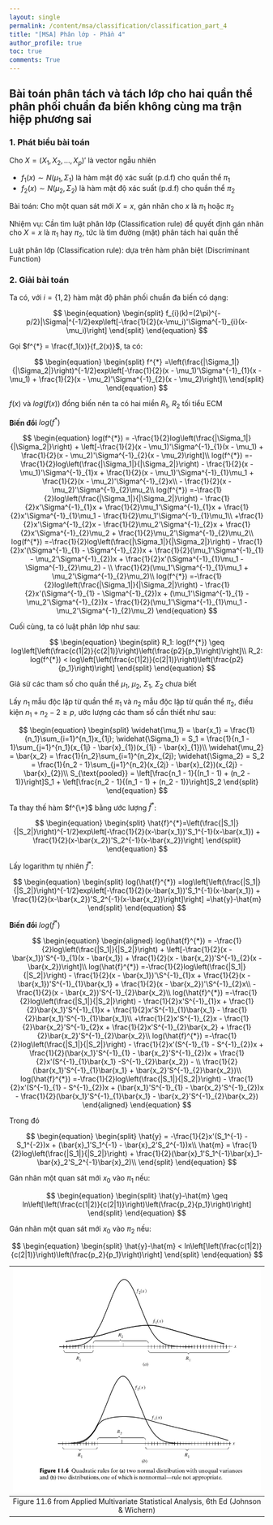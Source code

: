 ```yaml
---
layout: single
permalink: /content/msa/classification/classification_part_4
title: "[MSA] Phân lớp - Phần 4"
author_profile: true
toc: true
comments: True
---
```


## Bài toán phân tách và tách lớp cho hai quần thể phân phối chuẩn đa biến không cùng ma trận hiệp phương sai

### 1. Phát biểu bài toán

Cho $X = \left(X_1, X_2, ..., X_p\right)'$ là vector ngẫu nhiên
- $f_1(x) \sim N(\mu_1, \Sigma_{1})$  là hàm mật độ xác suất (p.d.f) cho quần thể $\pi_1$
- $f_2(x) \sim N(\mu_2, \Sigma_{2})$  là hàm mật độ xác suất (p.d.f) cho quần thể $\pi_2$

Bài toán: Cho một quan sát mới $X = x$, gán nhãn cho $x$ là $\pi_1$ hoặc $\pi_2$

Nhiệm vụ: Cần tìm luật phân lớp (Classification rule) để quyết định gán nhãn cho $X = x$ là  $\pi_1$ hay $\pi_2$, tức là tìm đường (mặt) phân tách hai quần thể

Luật phân lớp (Classification rule): dựa trên hàm phân biệt (Discriminant Function)

### 2. Giải bài toán

Ta có, với $i=\{1, 2\}$ hàm mật độ phân phối chuẩn đa biến có dạng:

$$
\begin{equation}
\begin{split}
	f_{i}(k)=(2\pi)^{-p/2}|\Sigma|^{-1/2}exp\left[-\frac{1}{2}(x-\mu_i)'\Sigma^{-1}_{i}(x-\mu_i)\right]
\end{split}
\end{equation}
$$

Gọi $f^{*} = \frac{f_1(x)}{f_2(x)}$, ta có:

$$
\begin{equation}
\begin{split}
	f^{*} =\left(\frac{|\Sigma_1|}{|\Sigma_2|}\right)^{-1/2}exp\left[-\frac{1}{2}(x - \mu_1)'\Sigma^{-1}_{1}(x - \mu_1) + \frac{1}{2}(x - \mu_2)'\Sigma^{-1}_{2}(x - \mu_2)\right]\\
\end{split}
\end{equation}
$$

$f(x)$ và $log(f(x))$ đồng biến nên ta có hai miền $R_1$, $R_2$ tối tiểu ECM

**Biến đổi** $log(f^{*})$

$$
\begin{equation}
log(f^{*}) = -\frac{1}{2}log\left(\frac{|\Sigma_1|}{|\Sigma_2|}\right) + \left[-\frac{1}{2}(x - \mu_1)'\Sigma^{-1}_{1}(x - \mu_1) + \frac{1}{2}(x - \mu_2)'\Sigma^{-1}_{2}(x - \mu_2)\right]\\
log(f^{*}) =-\frac{1}{2}log\left(\frac{|\Sigma_1|}{|\Sigma_2|}\right) - \frac{1}{2}(x - \mu_1)'\Sigma^{-1}_{1}x + \frac{1}{2}(x - \mu_1)'\Sigma^{-1}_{1}\mu_1 + \frac{1}{2}(x - \mu_2)'\Sigma^{-1}_{2}x\\ - \frac{1}{2}(x - \mu_2)'\Sigma^{-1}_{2}\mu_2\\
log(f^{*}) =-\frac{1}{2}log\left(\frac{|\Sigma_1|}{|\Sigma_2|}\right) - \frac{1}{2}x'\Sigma^{-1}_{1}x + \frac{1}{2}\mu_1'\Sigma^{-1}_{1}x + \frac{1}{2}x'\Sigma^{-1}_{1}\mu_1 - \frac{1}{2}\mu_1'\Sigma^{-1}_{1}\mu_1\\ +\frac{1}{2}x'\Sigma^{-1}_{2}x - \frac{1}{2}\mu_2'\Sigma^{-1}_{2}x + \frac{1}{2}x'\Sigma^{-1}_{2}\mu_2 + \frac{1}{2}\mu_2'\Sigma^{-1}_{2}\mu_2\\
log(f^{*}) =-\frac{1}{2}log\left(\frac{|\Sigma_1|}{|\Sigma_2|}\right) -  \frac{1}{2}x'(\Sigma^{-1}_{1} - \Sigma^{-1}_{2})x + \frac{1}{2}(\mu_1'\Sigma^{-1}_{1} - \mu_2'\Sigma^{-1}_{2})x + \frac{1}{2}x'(\Sigma^{-1}_{1}\mu_1 -\Sigma^{-1}_{2}\mu_2) - \\
\frac{1}{2}(\mu_1'\Sigma^{-1}_{1}\mu_1 + \mu_2'\Sigma^{-1}_{2}\mu_2)\\
log(f^{*}) =-\frac{1}{2}log\left(\frac{|\Sigma_1|}{|\Sigma_2|}\right) - \frac{1}{2}x'(\Sigma^{-1}_{1} - \Sigma^{-1}_{2})x + (\mu_1'\Sigma^{-1}_{1} - \mu_2'\Sigma^{-1}_{2})x - \frac{1}{2}(\mu_1'\Sigma^{-1}_{1}\mu_1 - \mu_2'\Sigma^{-1}_{2}\mu_2)
\end{equation}
$$

Cuối cùng, ta có luật phân lớp như sau:

$$
\begin{equation}
\begin{split}
R_1: log(f^{*}) \geq log\left[\left(\frac{c(1|2)}{c(2|1)}\right)\left(\frac{p2}{p_1}\right)\right]\\
R_2: log(f^{*}) < log\left[\left(\frac{c(1|2)}{c(2|1)}\right)\left(\frac{p2}{p_1}\right)\right]
\end{split}
\end{equation}
$$

Giả sử các tham số cho quần thể $\mu_1$, $\mu_2$, $\Sigma_1$, $\Sigma_2$ chưa biết

Lấy $n_1$ mẫu độc lập từ quần thể $\pi_1$ và $n_2$ mẫu độc lập từ quần thể $\pi_2$, điều kiện $n_1 + n_2 - 2 \geq p$, ước lượng các tham số cần thiết như sau:

$$
\begin{equation}
\begin{split}
	\widehat{\mu_1} = \bar{x_1} = \frac{1}{n_1}\sum_{i=1}^{n_1}x_{1j}; \widehat{\Sigma_1} = S_1 = \frac{1}{n_1 - 1}\sum_{j=1}^{n_1}(x_{1j} - \bar{x}_{1})(x_{1j} - \bar{x}_{1})\\
	\widehat{\mu_2} = \bar{x_2} = \frac{1}{n_2}\sum_{i=1}^{n_2}x_{2j}; \widehat{\Sigma_2} = S_2 = \frac{1}{n_2 - 1}\sum_{j=1}^{n_2}(x_{2j} - \bar{x}_{2})(x_{2j} - \bar{x}_{2})\\
	S_{\text{pooled}} = \left[\frac{n_1 - 1}{(n_1 - 1) + (n_2 - 1)}\right]S_1 + \left[\frac{n_2 - 1}{(n_1 - 1) + (n_2 - 1)}\right]S_2
\end{split}
\end{equation}
$$

Ta thay thế hàm $f^{\*}$ bằng ước lượng $\hat{f}^{*}$:

$$
\begin{equation}
\begin{split}
	\hat{f}^{*}=\left(\frac{|S_1|}{|S_2|}\right)^{-1/2}exp\left[-\frac{1}{2}(x-\bar{x_1})'S_1^{-1}(x-\bar{x_1}) + \frac{1}{2}(x-\bar{x_2})'S_2^{-1}(x-\bar{x_2})\right]
\end{split}
\end{equation}
$$

Lấy logarithm tự nhiên $\hat{f}^{*}$:

$$
\begin{equation}
\begin{split}
	log(\hat{f}^{*})
	=log\left[\left(\frac{|S_1|}{|S_2|}\right)^{-1/2}exp\left[-\frac{1}{2}(x-\bar{x_1})'S_1^{-1}(x-\bar{x_1}) + \frac{1}{2}(x-\bar{x_2})'S_2^{-1}(x-\bar{x_2})\right]\right]
	=\hat{y}-\hat{m}
\end{split}
\end{equation}
$$

**Biến đổi** $log(\hat{f}^{*})$

$$
\begin{equation}
\begin{aligned}
log(\hat{f}^{*}) = -\frac{1}{2}log\left(\frac{|S_1|}{|S_2|}\right) + \left[-\frac{1}{2}(x - \bar{x_1})'S^{-1}_{1}(x - \bar{x_1}) + \frac{1}{2}(x - \bar{x_2})'S^{-1}_{2}(x - \bar{x_2})\right]\\
log(\hat{f}^{*}) =-\frac{1}{2}log\left(\frac{|S_1|}{|S_2|}\right) - \frac{1}{2}(x - \bar{x_1})'\S^{-1}_{1}x + \frac{1}{2}(x - \bar{x_1})'S^{-1}_{1}\bar{x_1} + \frac{1}{2}(x - \bar{x_2})'\S^{-1}_{2}x\\ - \frac{1}{2}(x - \bar{x_2})'S^{-1}_{2}\bar{x_2}\\
log(\hat{f}^{*}) =-\frac{1}{2}log\left(\frac{|S_1|}{|S_2|}\right) - \frac{1}{2}x'S^{-1}_{1}x + \frac{1}{2}\bar{x_1}'S^{-1}_{1}x + \frac{1}{2}x'S^{-1}_{1}\bar{x_1} - \frac{1}{2}\bar{x_1}'S^{-1}_{1}\bar{x_1}\\ +\frac{1}{2}x'S^{-1}_{2}x - \frac{1}{2}\bar{x_2}'S^{-1}_{2}x + \frac{1}{2}x'S^{-1}_{2}\bar{x_2} + \frac{1}{2}\bar{x_2}'S^{-1}_{2}\bar{x_2}\\
log(\hat{f}^{*}) =-\frac{1}{2}log\left(\frac{|S_1|}{|S_2|}\right) -  \frac{1}{2}x'(S^{-1}_{1} - S^{-1}_{2})x + \frac{1}{2}(\bar{x_1}'S^{-1}_{1} - \bar{x_2}'S^{-1}_{2})x + \frac{1}{2}x'(S^{-1}_{1}\bar{x_1} -S^{-1}_{2}\bar{x_2}) - \\
\frac{1}{2}(\bar{x_1}'S^{-1}_{1}\bar{x_1} + \bar{x_2}'S^{-1}_{2}\bar{x_2})\\
log(\hat{f}^{*}) =-\frac{1}{2}log\left(\frac{|S_1|}{|S_2|}\right) - \frac{1}{2}x'(S^{-1}_{1} - S^{-1}_{2})x + (\bar{x_1}'S^{-1}_{1} - \bar{x_2}'S^{-1}_{2})x - \frac{1}{2}(\bar{x_1}'S^{-1}_{1}\bar{x_1} - \bar{x_2}'S^{-1}_{2}\bar{x_2})
\end{aligned}
\end{equation}
$$

Trong đó

$$
\begin{equation}
\begin{split}
	\hat{y} = -\frac{1}{2}x'(S_1^{-1} - S_1^{-2})x + (\bar{x}_1'S_1^{-1} - \bar{x}_2'S_2^{-1})x\\
	\hat{m} = \frac{1}{2}log\left(\frac{|S_1|}{|S_2|}\right) + \frac{1}{2}(\bar{x}_1'S_1^{-1}\bar{x}_1-\bar{x}_2'S_2^{-1}\bar{x}_2)\\
\end{split}
\end{equation}
$$

Gán nhãn một quan sát mới $x_0$ vào $\pi_1$ nếu:

$$
\begin{equation}
\begin{split}
	\hat{y}-\hat{m} \geq ln\left[\left(\frac{c(1|2)}{c(2|1)}\right)\left(\frac{p_2}{p_1}\right)\right]
\end{split}
\end{equation}
$$

Gán nhãn một quan sát mới $x_0$ vào $\pi_2$ nếu:

$$
\begin{equation}
\begin{split}
	\hat{y}-\hat{m} < ln\left[\left(\frac{c(1|2)}{c(2|1)}\right)\left(\frac{p_2}{p_1}\right)\right]
\end{split}
\end{equation}
$$

|![](/contents/msa/classification/figure_11_6.png)|
|:--:|
| Figure 11.6 from Applied Multivariate Statistical Analysis, 6th Ed (Johnson & Wichern) |
